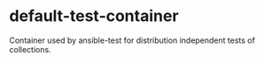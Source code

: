 # default-test-container
Container used by ansible-test for distribution independent tests of collections.

